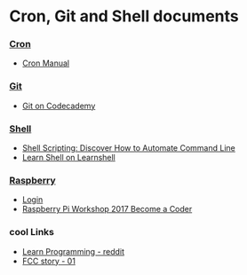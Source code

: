 
Cron, Git and Shell documents
======

### [Cron](https://github.com/ttltrk/ELSE/tree/master/CRON)
  * [Cron Manual](https://github.com/ttltrk/ELSE/blob/master/CRON/cron.txt)

### [Git](https://github.com/ttltrk/ELSE/tree/master/GIT)
  * [Git on Codecademy](https://github.com/ttltrk/ELSE/blob/master/GIT/DOC/git.txt)
  
### [Shell](https://github.com/ttltrk/ELSE/tree/master/SHELL)
  * [Shell Scripting: Discover How to Automate Command Line](https://github.com/ttltrk/ELSE/blob/master/SHELL/UDEMY_SH_SCR.MD)
  * [Learn Shell on Learnshell](https://github.com/ttltrk/ELSE/blob/master/SHELL/LEARNSHELL_SH.txt)

### [Raspberry](https://github.com/ttltrk/ELSE/tree/master/RPI)
  * [Login](https://github.com/ttltrk/ELSE/blob/master/RPI/LOGIN.MD)
  * [Raspberry Pi Workshop 2017 Become a Coder](https://github.com/ttltrk/ELSE/blob/master/RPI/UDEMY_RPI_WS.MD)

### cool Links
  * [Learn Programming - reddit](https://www.reddit.com/r/learnprogramming/wiki/faq)
  * [FCC story - 01](http://themodernblock.com/interviews/quincy-larson-better-information-better-decisions/)
